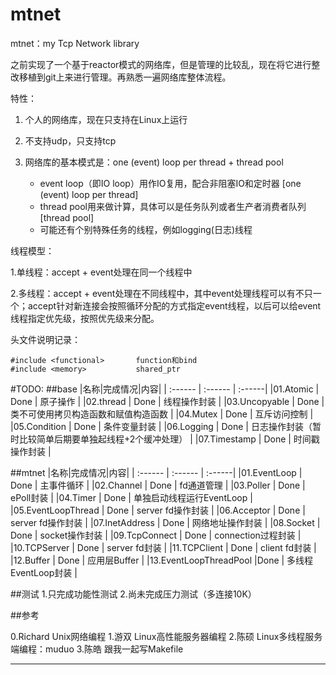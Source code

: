 # mtnet
mtnet：my Tcp Network library

之前实现了一个基于reactor模式的网络库，但是管理的比较乱，现在将它进行整改移植到git上来进行管理。再熟悉一遍网络库整体流程。

特性：

1. 个人的网络库，现在只支持在Linux上运行

2. 不支持udp，只支持tcp

3. 网络库的基本模式是：one (event) loop per thread + thread pool
   - event loop（即IO loop）用作IO复用，配合非阻塞IO和定时器 [one (event) loop per thread]
   - thread pool用来做计算，具体可以是任务队列或者生产者消费者队列 [thread pool]
   - 可能还有个别特殊任务的线程，例如logging(日志)线程

线程模型：

1.单线程：accept + event处理在同一个线程中

2.多线程：accept + event处理在不同线程中，其中event处理线程可以有不只一个；accept针对新连接会按照循环分配的方式指定event线程，以后可以给event线程指定优先级，按照优先级来分配。

头文件说明记录：

```
#include <functional>		function和bind
#include <memory>			shared_ptr
```

#TODO:
##base
|名称|完成情况|内容|
| :------ | :------ | :------|
|01.Atomic         |    Done | 原子操作 |
|02.thread         |    Done | 线程操作封装 |
|03.Uncopyable     |    Done | 类不可使用拷贝构造函数和赋值构造函数 |
|04.Mutex          |    Done | 互斥访问控制 |
|05.Condition      |    Done | 条件变量封装 |
|06.Logging        |    Done | 日志操作封装（暂时比较简单后期要单独起线程+2个缓冲处理） |
|07.Timestamp      |    Done | 时间戳操作封装 |

##mtnet
|名称|完成情况|内容|
| :------ | :------ | :------|
|01.EventLoop           |  Done   | 主事件循环 |
|02.Channel             |  Done   | fd通道管理 |
|03.Poller              |  Done   | ePoll封装 |
|04.Timer               |  Done   | 单独启动线程运行EventLoop |
|05.EventLoopThread     |  Done   | server fd操作封装 |
|06.Acceptor            |  Done   | server fd操作封装 |
|07.InetAddress         |  Done   | 网络地址操作封装 |
|08.Socket              |  Done   | socket操作封装 |
|09.TcpConnect          |  Done   | connection过程封装 |
|10.TCPServer           |  Done   | server fd封装 |
|11.TCPClient           |  Done   | client fd封装 |
|12.Buffer              |  Done   | 应用层Buffer |
|13.EventLoopThreadPool |Done | 多线程EventLoop封装 |


##测试
1.只完成功能性测试
2.尚未完成压力测试（多连接10K）

##参考

0.Richard    Unix网络编程
1.游双       Linux高性能服务器编程
2.陈硕       Linux多线程服务端编程：muduo
3.陈皓       跟我一起写Makefile













-----------


